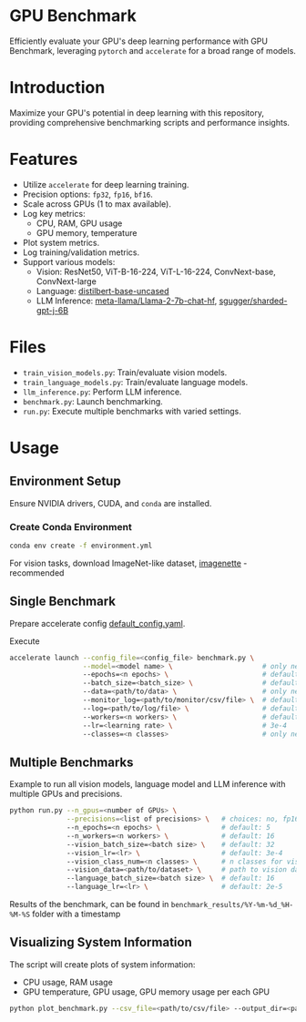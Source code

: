 # GPU Benchmark

Efficiently evaluate your GPU's deep learning performance with GPU Benchmark, leveraging `pytorch` and `accelerate` for a broad range of models.

# Introduction

Maximize your GPU's potential in deep learning with this repository, providing comprehensive benchmarking scripts and performance insights.

# Features

- Utilize `accelerate` for deep learning training.
- Precision options: `fp32`, `fp16`, `bf16`.
- Scale across GPUs (1 to max available).
- Log key metrics:
    - CPU, RAM, GPU usage
    - GPU memory, temperature
- Plot system metrics.
- Log training/validation metrics.
- Support various models:
    - Vision: ResNet50, ViT-B-16-224, ViT-L-16-224, ConvNext-base, ConvNext-large
    - Language: [distilbert-base-uncased](https://huggingface.co/distilbert-base-uncased)
    - LLM Inference: [meta-llama/Llama-2-7b-chat-hf](https://huggingface.co/meta-llama/Llama-2-7b-chat-hf), [sgugger/sharded-gpt-j-6B](https://huggingface.co/sgugger/sharded-gpt-j-6B)

# Files

- `train_vision_models.py`: Train/evaluate vision models.
- `train_language_models.py`: Train/evaluate language models.
- `llm_inference.py`: Perform LLM inference.
- `benchmark.py`: Launch benchmarking.
- `run.py`: Execute multiple benchmarks with varied settings.

# Usage

## Environment Setup

Ensure NVIDIA drivers, CUDA, and `conda` are installed.

### Create Conda Environment
```bash
conda env create -f environment.yml
```

For vision tasks, download ImageNet-like dataset, [imagenette](https://github.com/fastai/imagenette) - recommended

## Single Benchmark

Prepare accelerate config [default_config.yaml](default_config.yaml).

Execute
```bash
accelerate launch --config_file=<config_file> benchmark.py \
                  --model=<model name> \                      # only needed for vision task, see MODEL_NAMES
                  --epochs=<n epochs> \                       # default: 5
                  --batch_size=<batch_size> \                 # default: 32
                  --data=<path/to/data> \                     # only needed for vision task, path to dataset, should have train and val subfolders with class subfolders
                  --monitor_log=<path/to/monitor/csv/file> \  # default: system_usage_log.csv
                  --log=<path/to/log/file> \                  # default: log.log
                  --workers=<n workers> \                     # default: 16
                  --lr=<learning rate> \                      # 3e-4
                  --classes=<n classes>                       # only needed for vision task, number of classes in dataset
```

## Multiple Benchmarks

Example to run all vision models, language model and LLM inference with multiple GPUs and precisions.

```bash
python run.py --n_gpus=<number of GPUs> \
              --precisions=<list of precisions> \   # choices: no, fp16, bf16
              --n_epochs=<n epochs> \               # default: 5
              --n_workers=<n workers> \             # default: 16
              --vision_batch_size=<batch size> \    # default: 32
              --vision_lr=<lr> \                    # default: 3e-4
              --vision_class_num=<n classes> \      # n classes for vision tasks
              --vision_data=<path/to/dataset> \     # path to vision dataset
              --language_batch_size=<batch size> \  # default: 16
              --language_lr=<lr> \                  # default: 2e-5
```

Results of the benchmark, can be found in `benchmark_results/%Y-%m-%d_%H-%M-%S` folder with a timestamp

## Visualizing System Information

The script will create plots of system information:
- CPU usage, RAM usage
- GPU temperature, GPU usage, GPU memory usage per each GPU

```bash
python plot_benchmark.py --csv_file=<path/to/csv/file> --output_dir=<path/to/output/directory>
```
